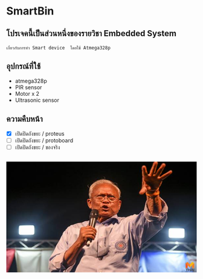 # SmartBin
## โปรเจคนี้เป็นส่วนหนึ่งของรายวิชา Embedded System 
    เกี่ยวกับการทำ Smart device  โดยใช้ Atmega328p 
## อุปกรณ์ที่ใช้
* atmega328p
* PIR sensor
* Motor x 2
* Ultrasonic sensor 
## ความคืบหน้า
- [x] เปิดปิดถังขยะ / proteus
- [ ] เปิดปิดถังขยะ / protoboard
- [ ] เปิดปิดถังขยะ / ของจริง
##
![Image](https://github.com/nonna4822/SmartBin/blob/master/%E2%80%9C%E0%B8%AA%E0%B8%B8%E0%B9%80%E0%B8%97%E0%B8%9E%E2%80%9D-%E0%B8%A2%E0%B8%B1%E0%B8%99%E0%B8%AA%E0%B8%99%E0%B8%B8%E0%B8%99_190318_0013-4.jpg?raw=true)
